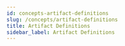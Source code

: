 ```yaml
---
id: concepts-artifact-definitions
slug: /concepts/artifact-definitions
title: Artifact Definitions
sidebar_label: Artifact Definitions
---
```

